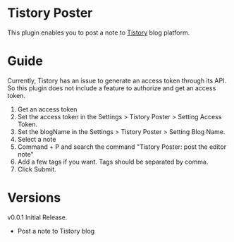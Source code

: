 # Tistory Poster

This plugin enables you to post a note to [Tistory](https://tistory.com) blog platform.

# Guide

Currently, Tistory has an issue to generate an access token through its API.
So this plugin does not include a feature to authorize and get an access token.

1. Get an access token
2. Set the access token in the Settings > Tistory Poster > Setting Access Token.
3. Set the blogName in the Settings > Tistory Poster > Setting Blog Name.
4. Select a note
5. Command + P and search the command "Tistory Poster: post the editor note"
6. Add a few tags if you want. Tags should be separated by comma.
7. Click Submit.

# Versions

v0.0.1
Initial Release.

-   Post a note to Tistory blog
